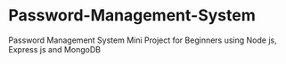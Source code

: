 # Password-Management-System
Password Management System Mini Project for Beginners using Node js, Express js and MongoDB
